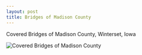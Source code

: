 ```yaml
---
layout: post
title: Bridges of Madison County
---
```


Covered Bridges of Madison County, Winterset, Iowa

![Covered Bridges of Madison County](https://cdn.jasonsturges.com/photos/landscape/IMG_10981.jpg)
